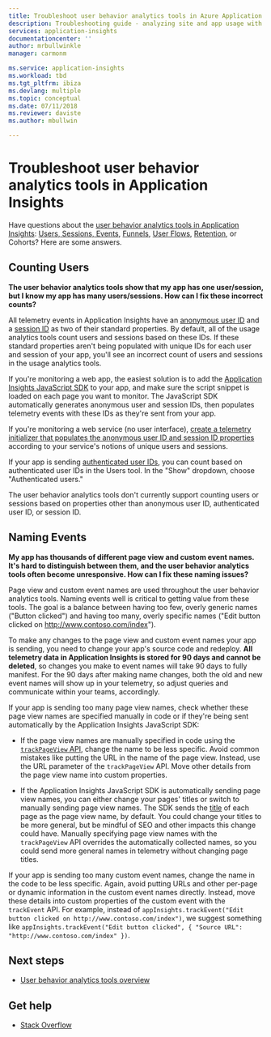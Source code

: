 ```yaml
---
title: Troubleshoot user behavior analytics tools in Azure Application Insights
description: Troubleshooting guide - analyzing site and app usage with Application Insights.
services: application-insights
documentationcenter: ''
author: mrbullwinkle
manager: carmonm

ms.service: application-insights
ms.workload: tbd
ms.tgt_pltfrm: ibiza
ms.devlang: multiple
ms.topic: conceptual
ms.date: 07/11/2018
ms.reviewer: daviste
ms.author: mbullwin

---
```

# Troubleshoot user behavior analytics tools in Application Insights
Have questions about the [user behavior analytics tools in Application Insights](app-insights-usage-overview.md): [Users, Sessions, Events](app-insights-usage-segmentation.md), [Funnels](usage-funnels.md), [User Flows](app-insights-usage-flows.md), [Retention](app-insights-usage-retention.md), or Cohorts? Here are some answers.

## Counting Users
**The user behavior analytics tools show that my app has one user/session, but I know my app has many users/sessions. How can I fix these incorrect counts?**

All telemetry events in Application Insights have an [anonymous user ID](application-insights-data-model-context.md) and a [session ID](application-insights-data-model-context.md) as two of their standard properties. By default, all of the usage analytics tools count users and sessions based on these IDs. If these standard properties aren't being populated with unique IDs for each user and session of your app, you'll see an incorrect count of users and sessions in the usage analytics tools.

If you're monitoring a web app, the easiest solution is to add the [Application Insights JavaScript SDK](app-insights-javascript.md) to your app, and make sure the script snippet is loaded on each page you want to monitor. The JavaScript SDK automatically generates anonymous user and session IDs, then populates telemetry events with these IDs as they're sent from your app.

If you're monitoring a web service (no user interface), [create a telemetry initializer that populates the anonymous user ID and session ID properties](app-insights-usage-send-user-context.md) according to your service's notions of unique users and sessions.

If your app is sending [authenticated user IDs](app-insights-api-custom-events-metrics.md#authenticated-users), you can count based on authenticated user IDs in the Users tool. In the "Show" dropdown, choose "Authenticated users."

The user behavior analytics tools don't currently support counting users or sessions based on properties other than anonymous user ID, authenticated user ID, or session ID.

## Naming Events
**My app has thousands of different page view and custom event names. It's hard to distinguish between them, and the user behavior analytics tools often become unresponsive. How can I fix these naming issues?**

Page view and custom event names are used throughout the user behavior analytics tools. Naming events well is critical to getting value from these tools. The goal is a balance between having too few, overly generic names ("Button clicked") and having too many, overly specific names ("Edit button clicked on http://www.contoso.com/index").

To make any changes to the page view and custom event names your app is sending, you need to change your app's source code and redeploy. **All telemetry data in Application Insights is stored for 90 days and cannot be deleted**, so changes you make to event names will take 90 days to fully manifest. For the 90 days after making name changes, both the old and new event names will show up in your telemetry, so adjust queries and communicate within your teams, accordingly.

If your app is sending too many page view names, check whether these page view names are specified manually in code or if they're being sent automatically by the Application Insights JavaScript SDK:

* If the page view names are manually specified in code using the [`trackPageView` API](https://github.com/Microsoft/ApplicationInsights-JS/blob/master/API-reference.md), change the name to be less specific. Avoid common mistakes like putting the URL in the name of the page view. Instead, use the URL parameter of the `trackPageView` API. Move other details from the page view name into custom properties.

* If the Application Insights JavaScript SDK is automatically sending page view names, you can either change your pages' titles or switch to manually sending page view names. The SDK sends the [title](https://developer.mozilla.org/docs/Web/HTML/Element/title) of each page as the page view name, by default. You could change your titles to be more general, but be mindful of SEO and other impacts this change could have. Manually specifying page view names with the `trackPageView` API overrides the automatically collected names, so you could send more general names in telemetry without changing page titles.   

If your app is sending too many custom event names, change the name in the code to be less specific. Again, avoid putting URLs and other per-page or dynamic information in the custom event names directly. Instead, move these details into custom properties of the custom event with the `trackEvent` API. For example, instead of `appInsights.trackEvent("Edit button clicked on http://www.contoso.com/index")`, we suggest something like `appInsights.trackEvent("Edit button clicked", { "Source URL": "http://www.contoso.com/index" })`.

## Next steps

* [User behavior analytics tools overview](app-insights-usage-overview.md)

## Get help
* [Stack Overflow](http://stackoverflow.com/questions/tagged/ms-application-insights)

